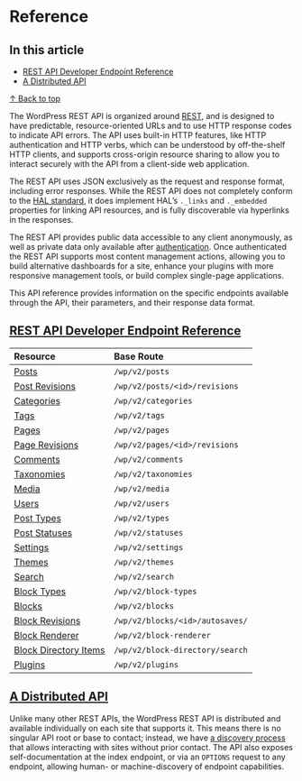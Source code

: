 # Reference

## In this article

- [REST API Developer Endpoint Reference](https://developer.wordpress.org/rest-api/reference/#rest-api-developer-endpoint-reference)
- [A Distributed API](https://developer.wordpress.org/rest-api/reference/#a-distributed-api)

[↑︎ Back to top](https://developer.wordpress.org/rest-api/reference/#wp--skip-link--target)

The WordPress REST API is organized around [REST](http://en.wikipedia.org/wiki/Representational_state_transfer), and is designed to have predictable, resource-oriented URLs and to use HTTP response codes to indicate API errors. The API uses built-in HTTP features, like HTTP authentication and HTTP verbs, which can be understood by off-the-shelf HTTP clients, and supports cross-origin resource sharing to allow you to interact securely with the API from a client-side web application.

The REST API uses JSON exclusively as the request and response format, including error responses. While the REST API does not completely conform to the [HAL standard](http://stateless.co/hal_specification.html), it does implement HAL’s `._links` and `._embedded` properties for linking API resources, and is fully discoverable via hyperlinks in the responses.

The REST API provides public data accessible to any client anonymously, as well as private data only available after [authentication](https://developer.wordpress.org/rest-api/authentication/). Once authenticated the REST API supports most content management actions, allowing you to build alternative dashboards for a site, enhance your plugins with more responsive management tools, or build complex single-page applications.

This API reference provides information on the specific endpoints available through the API, their parameters, and their response data format.

## [REST API Developer Endpoint Reference](https://developer.wordpress.org/rest-api/reference/#rest-api-developer-endpoint-reference)

| Resource                                                     | Base Route                      |
| :----------------------------------------------------------- | :------------------------------ |
| [Posts](https://developer.wordpress.org/rest-api/reference/posts/) | `/wp/v2/posts`                  |
| [Post Revisions](https://developer.wordpress.org/rest-api/reference/post-revisions/) | `/wp/v2/posts/<id>/revisions`   |
| [Categories](https://developer.wordpress.org/rest-api/reference/categories/) | `/wp/v2/categories`             |
| [Tags](https://developer.wordpress.org/rest-api/reference/tags/) | `/wp/v2/tags`                   |
| [Pages](https://developer.wordpress.org/rest-api/reference/pages/) | `/wp/v2/pages`                  |
| [Page Revisions](https://developer.wordpress.org/rest-api/reference/page-revisions/) | `/wp/v2/pages/<id>/revisions`   |
| [Comments](https://developer.wordpress.org/rest-api/reference/comments/) | `/wp/v2/comments`               |
| [Taxonomies](https://developer.wordpress.org/rest-api/reference/taxonomies/) | `/wp/v2/taxonomies`             |
| [Media](https://developer.wordpress.org/rest-api/reference/media/) | `/wp/v2/media`                  |
| [Users](https://developer.wordpress.org/rest-api/reference/users/) | `/wp/v2/users`                  |
| [Post Types](https://developer.wordpress.org/rest-api/reference/post-types/) | `/wp/v2/types`                  |
| [Post Statuses](https://developer.wordpress.org/rest-api/reference/post-statuses/) | `/wp/v2/statuses`               |
| [Settings](https://developer.wordpress.org/rest-api/reference/settings/) | `/wp/v2/settings`               |
| [Themes](https://developer.wordpress.org/rest-api/reference/themes/) | `/wp/v2/themes`                 |
| [Search](https://developer.wordpress.org/rest-api/reference/search-results/) | `/wp/v2/search`                 |
| [Block Types](https://developer.wordpress.org/rest-api/reference/block-types/) | `/wp/v2/block-types`            |
| [Blocks](https://developer.wordpress.org/rest-api/reference/blocks/) | `/wp/v2/blocks`                 |
| [Block Revisions](https://developer.wordpress.org/rest-api/reference/block-revisions/) | `/wp/v2/blocks/<id>/autosaves/` |
| [Block Renderer](https://developer.wordpress.org/rest-api/reference/rendered-blocks/) | `/wp/v2/block-renderer`         |
| [Block Directory Items](https://developer.wordpress.org/rest-api/reference/block-directory-items/) | `/wp/v2/block-directory/search` |
| [Plugins](https://developer.wordpress.org/rest-api/reference/plugins/) | `/wp/v2/plugins`                |

## [A Distributed API](https://developer.wordpress.org/rest-api/reference/#a-distributed-api)

Unlike many other REST APIs, the WordPress REST API is distributed and available individually on each site that supports it. This means there is no singular API root or base to contact; instead, we have [a discovery process](https://developer.wordpress.org/rest-api/discovery/) that allows interacting with sites without prior contact. The API also exposes self-documentation at the index endpoint, or via an `OPTIONS` request to any endpoint, allowing human- or machine-discovery of endpoint capabilities.

